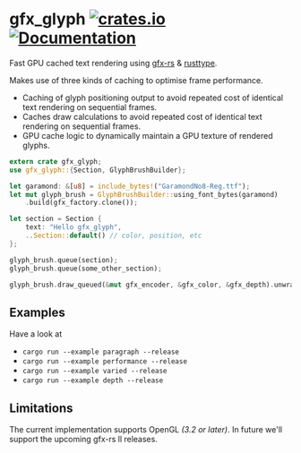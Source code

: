gfx_glyph
[![crates.io](https://img.shields.io/crates/v/gfx_glyph.svg)](https://crates.io/crates/gfx_glyph)
[![Documentation](https://docs.rs/gfx_glyph/badge.svg)](https://docs.rs/gfx_glyph)
================

Fast GPU cached text rendering using [gfx-rs](https://github.com/gfx-rs/gfx/tree/pre-ll) & [rusttype](https://github.com/dylanede/rusttype).

Makes use of three kinds of caching to optimise frame performance.

* Caching of glyph positioning output to avoid repeated cost of identical text
rendering on sequential frames.
* Caches draw calculations to avoid repeated cost of identical text rendering on
sequential frames.
* GPU cache logic to dynamically maintain a GPU texture of rendered glyphs.

```rust
extern crate gfx_glyph;
use gfx_glyph::{Section, GlyphBrushBuilder};

let garamond: &[u8] = include_bytes!("GaramondNo8-Reg.ttf");
let mut glyph_brush = GlyphBrushBuilder::using_font_bytes(garamond)
    .build(gfx_factory.clone());

let section = Section {
    text: "Hello gfx_glyph",
    ..Section::default() // color, position, etc
};

glyph_brush.queue(section);
glyph_brush.queue(some_other_section);

glyph_brush.draw_queued(&mut gfx_encoder, &gfx_color, &gfx_depth).unwrap();
```

## Examples
Have a look at
* `cargo run --example paragraph --release`
* `cargo run --example performance --release`
* `cargo run --example varied --release`
* `cargo run --example depth --release`


## Limitations
The current implementation supports OpenGL *(3.2 or later)*. In future we'll support the upcoming gfx-rs ll releases.
